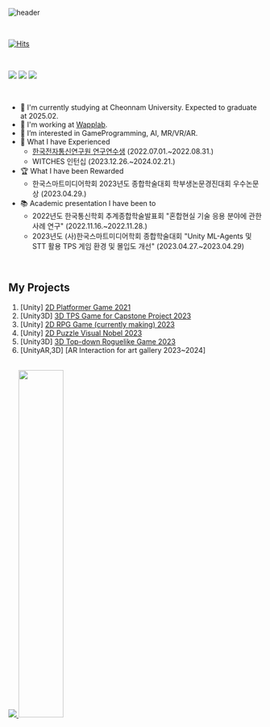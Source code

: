 
<!--
**yujin17/yujin17** is a ✨ _special_ ✨ repository because its `README.md` (this file) appears on your GitHub profile.

Here are some ideas to get you started:

- 🔭 I’m currently working on ...
- 🌱 I’m currently learning ...
- 👯 I’m looking to collaborate on ...
- 🤔 I’m looking for help with ...
- 💬 Ask me about ...
- 📫 How to reach me: ...
- 😄 Pronouns: ...
- ⚡ Fun fact: ...
-->


![header](https://capsule-render.vercel.app/api?type=rounded&color=auto&section=header&height=200&text=Yujin%20Park%20🐈&fontSize=90&animation=twinkling&stroke=eeeeee&customColorList=0,1,3,4,6,8,9,10,11,12,13,14,15,16,17,18,19,21,24,27,28)

<br>

[![Hits](https://hits.seeyoufarm.com/api/count/incr/badge.svg?url=https%3A%2F%2Fgithub.com%2Fyujin17%2Fhit-counter&count_bg=%239FC8FF&title_bg=%23FFADAD&icon=unity.svg&icon_color=%23FFFFFF&title=hits&edge_flat=false)](https://hits.seeyoufarm.com)

<br>
<p align="left">
<img src="https://img.shields.io/badge/Unity-000000?style=for-the-badge&logo=Unity&logoColor=white"/>
<img src="https://img.shields.io/badge/c++-%2300599C.svg?style=for-the-badge&logo=c%2B%2B&logoColor=white"/>
<img src="https://img.shields.io/badge/c%23-%23239120.svg?style=for-the-badge&logo=csharp&logoColor=white"/>
</p>
  <br>

- 🔭 I'm currently studying at Cheonnam University. Expected to graduate at 2025.02.
- 🏢 I'm working at [Wapplab](http://www.wapplab.com/).
- 🌱 I’m interested in GameProgramming, AI, MR/VR/AR.
- 🧸 What I have Experienced
  - [한국전자통신연구원 연구연수생](https://github.com/yujin17/Etri-ResearchTrainee) (2022.07.01.~2022.08.31.)
  - WITCHES 인턴십 (2023.12.26.~2024.02.21.)
- 🏆 What I have been Rewarded
  - 한국스마트미디어학회 2023년도 종합학술대회 학부생논문경진대회 우수논문상 (2023.04.29.)
- 📚 Academic presentation I have been to
  - 2022년도 한국통신학회 추계종합학술발표회 "혼합현실 기술 응용 분야에 관한 사례 연구" (2022.11.16.~2022.11.28.)
  - 2023년도 (사)한국스마트미디어학회 종합학술대회 "Unity ML-Agents 및 STT 활용 TPS 게임 환경 및 몰입도 개선" (2023.04.27.~2023.04.29)


<br>

## My Projects
1. [Unity] [2D Platformer Game 2021](https://github.com/yujin17/JoystickProj)
2. [Unity3D] [3D TPS Game for Capstone Project 2023](https://github.com/yujin17/yujin_Client_Game-design-using-machine-learning-and-speech-recognition)
3. [Unity] [2D RPG Game (currently making) 2023](https://github.com/BlueBell-Town/BlueBell-Town)
4. [Unity] [2D Puzzle Visual Nobel 2023](https://github.com/yujin2625/InteractionProgrammingFinalProj)
5. [Unity3D] [3D Top-down Roguelike Game 2023](https://github.com/BurstGameTeam/BGT_PracticeProject)
6. [UnityAR,3D] [AR Interaction for art gallery 2023~2024]

<br>
<a href="s">
  <img src="https://github-readme-stats.vercel.app/api/top-langs/?username=yujin2625&exclude_repo=yujin17.github.io&layout=compact&theme=dracula" />
</a>
<a href="s">
  <img src="https://github-readme-stats.vercel.app/api?username=yujin2625&theme=dracula&show_icons=true" width="42%" />
</a>
